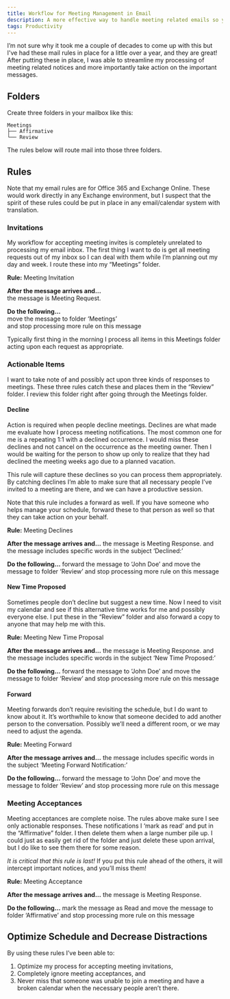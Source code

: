 ```yaml
---
title: Workflow for Meeting Management in Email
description: A more effective way to handle meeting related emails so you can ignore noise but take action on the items that matter.
tags: Productivity
---
```


I’m not sure why it took me a couple of decades to come up with this but I've had these mail rules in place for a little over a year, and they are great! After putting these in place, I was able to streamline my processing of meeting related notices and more importantly take action on the important messages.

## Folders

Create three folders in your mailbox like this:

	Meetings
	├── Affirmative
	└── Review

The rules below will route mail into those three folders.

## Rules

Note that my email rules are for Office 365 and Exchange Online. These would work directly in any Exchange environment, but I suspect that the spirit of these rules could be put in place in any email/calendar system with translation.

### Invitations

My workflow for accepting meeting invites is completely unrelated to processing my email inbox. The first thing I want to do is get all meeting requests out of my inbox so I can deal with them while I’m planning out my day and week. I route these into my “Meetings” folder.

**Rule:** Meeting Invitation

**After the message arrives and…**  <br />
the message is Meeting Request.

**Do the following…**  <br />
move the message to folder ‘Meetings’  <br />
and stop processing more rule on this message

Typically first thing in the morning I process all items in this Meetings folder acting upon each request as appropriate.

### Actionable Items

I want to take note of and possibly act upon three kinds of responses to meetings. These three rules catch these and places them in the “Review” folder. I review this folder right after going through the Meetings folder.

#### Decline

Action is required when people decline meetings. Declines are what made me evaluate how I process meeting notifications. The most common one for me is a repeating 1:1 with a declined occurrence. I would miss these declines and not cancel on the occurrence as the meeting owner. Then I would be waiting for the person to show up only to realize that they had declined the meeting weeks ago due to a planned vacation.

This rule will capture these declines so you can process them appropriately. By catching declines I’m able to make sure that all necessary people I’ve invited to a meeting are there, and we can have a productive session.

Note that this rule includes a forward as well. If you have someone who helps manage your schedule, forward these to that person as well so that they can take action on your behalf.

**Rule:** Meeting Declines

**After the message arrives and…**
the message is Meeting Response.
and the message includes specific words in the subject ‘Declined:’

**Do the following…**
forward the message to ‘John Doe’
and move the message to folder ‘Review’
and stop processing more rule on this message

#### New Time Proposed 

Sometimes people don’t decline but suggest a new time. Now I need to visit my calendar and see if this alternative time works for me and possibly everyone else. I put these in the “Review” folder and also forward a copy to anyone that may help me with this.

**Rule:** Meeting New Time Proposal

**After the message arrives and…**
the message is Meeting Response.
and the message includes specific words in the subject ‘New Time Proposed:’

**Do the following…**
forward the message to ‘John Doe’
and move the message to folder ‘Review’
and stop processing more rule on this message

#### Forward

Meeting forwards don’t require revisiting the schedule, but I do want to know about it. It’s worthwhile to know that someone decided to add another person to the conversation. Possibly we’ll need a different room, or we may need to adjust the agenda.

**Rule:** Meeting Forward

**After the message arrives and…**
the message includes specific words in the subject ‘Meeting Forward Notification:’

**Do the following…**
forward the message to ‘John Doe’
and move the message to folder ‘Review’
and stop processing more rule on this message

### Meeting Acceptances

Meeting acceptances are complete noise. The rules above make sure I see only actionable responses. These notifications I ‘mark as read’ and put in the “Affirmative” folder. I then delete them when a large number pile up. I could just as easily get rid of the folder and just delete these upon arrival, but I do like to see them there for some reason.

*It is critical that this rule is last!* If you put this rule ahead of the others, it will intercept important notices, and you’ll miss them!

**Rule:** Meeting Acceptance

**After the message arrives and…**
the message is Meeting Response.

**Do the following…**
mark the message as Read
and move the message to folder ‘Affirmative’
and stop processing more rule on this message

## Optimize Schedule and Decrease Distractions

By using these rules I’ve been able to:

1. Optimize my process for accepting meeting invitations,
2. Completely ignore meeting acceptances, and
3. Never miss that someone was unable to join a meeting and have a broken calendar when the necessary people aren’t there.
